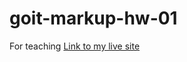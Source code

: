 # goit-markup-hw-01
For teaching
<a href="https://github.com/oleksandrbazalij1972.github.io/">Link to my live site</a>

